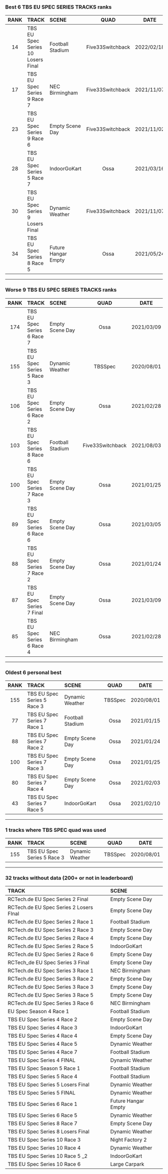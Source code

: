 ### Best 6 TBS EU SPEC SERIES TRACKS ranks
|RANK|TRACK|SCENE|QUAD|DATE|
|:---:|:---|:---|:---:|:---:|
|14|TBS EU Spec Series 10 Losers Final|Football Stadium|Five33Switchback|2022/02/18|
|17|TBS EU Spec Series 9 Race 7|NEC Birmingham|Five33Switchback|2021/11/07|
|23|TBS EU Spec Series 9 Race 6|Empty Scene Day|Five33Switchback|2021/11/02|
|28|TBS EU Spec Series 5 Race 7|IndoorGoKart|Ossa|2021/03/16|
|30|TBS EU Spec Series 9 Losers Final|Dynamic Weather|Five33Switchback|2021/11/07|
|34|TBS EU Spec Series 8 Race 5|Future Hangar Empty|Ossa|2021/05/24|
---
### Worse 9 TBS EU SPEC SERIES TRACKS ranks
|RANK|TRACK|SCENE|QUAD|DATE|
|:---:|:---|:---|:---:|:---:|
|174|TBS EU Spec Series 6 Race 7|Empty Scene Day|Ossa|2021/03/09|
|155|TBS EU Spec Series 5 Race 3|Dynamic Weather|TBSSpec|2020/08/01|
|106|TBS EU Spec Series 6 Race 2|Empty Scene Day|Ossa|2021/02/28|
|103|TBS EU Spec Series 8 Race 6|Football Stadium|Five33Switchback|2021/08/03|
|100|TBS EU Spec Series 7 Race 3|Empty Scene Day|Ossa|2021/01/25|
|89|TBS EU Spec Series 6 Race 6|Empty Scene Day|Ossa|2021/03/05|
|88|TBS EU Spec Series 7 Race 2|Empty Scene Day|Ossa|2021/01/24|
|87|TBS EU Spec Series 7 Final|Empty Scene Day|Ossa|2021/03/09|
|85|TBS EU Spec Series 6 Race 4|NEC Birmingham|Ossa|2021/02/28|
---
### Oldest 6 personal best
|RANK|TRACK|SCENE|QUAD|DATE|
|:---:|:---|:---|:---:|:---:|
|155|TBS EU Spec Series 5 Race 3|Dynamic Weather|TBSSpec|2020/08/01|
|77|TBS EU Spec Series 7 Race 1|Football Stadium|Ossa|2021/01/15|
|88|TBS EU Spec Series 7 Race 2|Empty Scene Day|Ossa|2021/01/24|
|100|TBS EU Spec Series 7 Race 3|Empty Scene Day|Ossa|2021/01/25|
|80|TBS EU Spec Series 7 Race 4|Empty Scene Day|Ossa|2021/02/03|
|43|TBS EU Spec Series 7 Race 5|IndoorGoKart|Ossa|2021/02/10|
---
### 1 tracks where TBS SPEC quad was used
|RANK|TRACK|SCENE|QUAD|DATE|
|:---:|:---|:---|:---:|:---:|
|155|TBS EU Spec Series 5 Race 3|Dynamic Weather|TBSSpec|2020/08/01|
---
### 32 tracks without data (200+ or not in leaderboard)
|TRACK|SCENE|
|:---|:---|
|RCTech.de EU Spec Series 2 Final|Empty Scene Day|
|RCTech.de EU Spec Series 2 Losers FInal|Empty Scene Day|
|RCTech.de EU Spec Series 2 Race 1|Football Stadium|
|RCTech.de EU Spec Series 2 Race 3|Empty Scene Day|
|RCTech.de EU Spec Series 2 Race 4|Empty Scene Day|
|RCTech.de EU Spec Series 2 Race 5|IndoorGoKart|
|RCTech.de EU Spec Series 2 Race 6|Empty Scene Day|
|RCTech_de EU Spec Series 3 Final|Empty Scene Day|
|RCTech.de EU Spec Series 3 Race 1|NEC Birmingham|
|RCTech.de EU Spec Series 3 Race 2|Empty Scene Day|
|RCTech.de EU Spec Series 3 Race 3|Empty Scene Day|
|RCTech.de EU Spec Series 3 Race 5|Empty Scene Day|
|RCTech.de EU Spec Series 3 Race 6|NEC Birmingham|
|EU Spec Season 4 Race 1|Football Stadium|
|TBS EU Spec Series 4 Race 2|Empty Scene Day|
|TBS EU Spec Series 4 Race 3|IndoorGoKart|
|TBS EU Spec Series 4 Race 4|Empty Scene Day|
|TBS EU Spec Series 4 Race 5|Dynamic Weather|
|TBS EU Spec Series 4 Race 7|Football Stadium|
|TBS EU Spec Series 4 FINAL|Dynamic Weather|
|TBS EU Spec Season 5 Race 1|Football Stadium|
|TBS EU Spec Series 5 Race 4|Football Stadium|
|TBS EU Spec Series 5 Losers Final|Dynamic Weather|
|TBS EU Spec Series 5 FINAL|Dynamic Weather|
|TBS EU Spec Series 6 Race 1|Future Hangar Empty|
|TBS EU Spec Series 6 Race 5|Dynamic Weather|
|TBS EU Spec Series 8 Race 7|Empty Scene Day|
|TBS EU Spec Series 8 Losers Final|Dynamic Weather|
|TBS EU Spec Series 10 Race 3|Night Factory 2|
|TBS EU Spec Series 10 Race 4|Dynamic Weather|
|TBS EU Spec Series 10 Race 5 _2|IndoorGoKart|
|TBS EU Spec Series 10 Race 6|Large Carpark|
